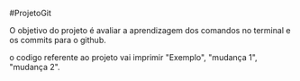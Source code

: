 #ProjetoGit

O objetivo do projeto é avaliar a aprendizagem dos comandos no terminal e os commits para o github.

o codigo referente ao projeto vai imprimir "Exemplo", "mudança 1", "mudança 2".